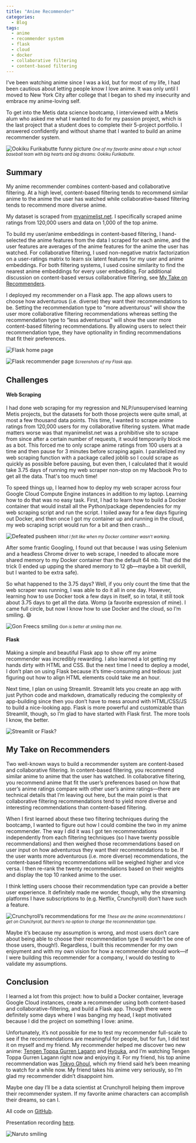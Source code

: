 ```yaml
---
title: "Anime Recommender"
categories:
  - Blog
tags:
  - anime
  - recommender system
  - flask
  - cloud
  - docker
  - collaborative filtering
  - content-based filtering
---
```

I’ve been watching anime since I was a kid, but for most of my life, I had been cautious about letting people know I love anime. It was only until I moved to New York City after college that I began to shed my insecurity and embrace my anime-loving self.

To get into the Metis data science bootcamp, I interviewed with a Metis alum who asked me what I wanted to do for my passion project, which is the last project that a student does to complete their 5-project portfolio. I answered confidently and without shame that I wanted to build an anime recommender system.

![Ookiku Furikabutte funny picture](https://wallpapercave.com/wp/wp5109395.jpg)
<span style="font-size: .8em; font-style: italic;">One of my favorite anime about a high school baseball team with big hearts and big dreams: Ookiku Furikabutte.</span>

## Summary
My anime recommender combines content-based and collaborative filtering. At a high level, content-based filtering tends to recommend similar anime to the anime the user has watched while collaborative-based filtering tends to recommend more diverse anime.

My dataset is scraped from [myanimelist.net](https://myanimelist.net/). I specifically scraped anime ratings from 120,000 users and data on 1,000 of the top anime.

To build my user/anime embeddings in content-based filtering, I hand-selected the anime features from the data I scraped for each anime, and the user features are averages of the anime features for the anime the user has watched. For collaborative filtering, I used non-negative matrix factorization on a user-ratings matrix to learn six latent features for my user and anime embeddings. For both filtering systems, I used cosine similarity to find the nearest anime embeddings for every user embedding. For additional discussion on content-based versus collaborative filtering, see [My Take on Recommenders](#my-take-on-recommenders).

I deployed my recommender on a Flask app. The app allows users to choose how adventurous (i.e. diverse) they want their recommendations to be. Setting the recommendation type to "more adventurous" will show the user more collaborative filtering recommendations whereas setting the recommendation type to “less adventurous” will show the user more content-based filtering recommendations. By allowing users to select their recommendation type, they have optionality in finding recommendations that fit their preferences.

![Flask home page](https://user-images.githubusercontent.com/62628676/93408976-d78cc880-f863-11ea-9978-c921b2a56945.png)

![Flask recommender page](https://user-images.githubusercontent.com/62628676/93409135-33efe800-f864-11ea-9c10-0396cda3428d.png)
<span style="font-size: .8em; font-style: italic;">Screenshots of my Flask app.</span>

## Challenges
#### Web Scraping

I had done web scraping for my regression and NLP/unsupervised learning Metis projects, but the datasets for both those projects were quite small, at most a few thousand data points. This time, I wanted to scrape anime ratings from 120,000 users for my collaborative filtering system. What made matters worse was that myanimelist.net was a prohibitive site to scrape from since after a certain number of requests, it would temporarily block me as a bot. This forced me to only scrape anime ratings from 100 users at a time and then pause for 3 minutes before scraping again. I parallelized my web scraping function with a package called joblib so I could scrape as quickly as possible before pausing, but even then, I calculated that it would take 3.75 days of running my web scraper non-stop on my Macbook Pro to get all the data. That's too much time!

To speed things up, I learned how to deploy my web scraper across four Google Cloud Compute Engine instances in addition to my laptop. Learning how to do that was no easy task. First, I had to learn how to build a Docker container that would install all the Python/package dependencies for my web scraping script and run the script. I toiled away for a few days figuring out Docker, and then once I got my container up and running in the cloud, my web scraping script would run for a bit and then crash…

![Defeated pusheen](https://www.clipartkey.com/mpngs/m/34-344284_pusheen-cat-clipart-lazy-lazy-pusheen.png)
<span style="font-size: .8em; font-style: italic;">What I felt like when my Docker container wasn't working.</span>

After some frantic Googling, I found out that because I was using Selenium and a headless Chrome driver to web scrape, I needed to allocate more shared memory to my Docker container than the default 64 mb. That did the trick (I ended up upping the shared memory to 12 gb—maybe a bit overkill, but I wanted to be extra safe).

So what happened to the 3.75 days? Well, if you only count the time that the web scraper was running, I was able to do it all in one day. However, learning how to use Docker took a few days in itself, so in total, it still took about 3.75 days to get all the data. Womp (a favorite expression of mine). I came full circle, but now I know how to use Docker and the cloud, so I’m smiling. :smile:

![Gon Freecs smiling](https://carboncostume.com/wordpress/wp-content/uploads/2017/08/gon-freecs.jpg)
<span style="font-size: .8em; font-style: italic;">Gon is better at smiling than me.</span>

#### Flask

Making a simple and beautiful Flask app to show off my anime recommender was incredibly rewarding. I also learned a lot getting my hands dirty with HTML and CSS. But the next time I need to deploy a model, I don’t plan on using Flask because it’s time-consuming and tedious: just figuring out how to align HTML elements could take me an hour.

Next time, I plan on using Streamlit. Streamlit lets you create an app with just Python code and markdown, dramatically reducing the complexity of app-building since then you don’t have to mess around with HTML/CSS/JS to build a nice-looking app. Flask is more powerful and customizable than Streamlit, though, so I’m glad to have started with Flask first. The more tools I know, the better.

![Streamlit or Flask?](https://user-images.githubusercontent.com/62628676/94727114-3c4c2680-032c-11eb-8a73-0c87c9114fe2.png)

## My Take on Recommenders
Two well-known ways to build a recommender system are content-based and collaborative filtering. In content-based filtering, you recommend similar anime to anime that the user has watched. In collaborative filtering, you recommend anime that fit the user’s preferences based on how that user’s anime ratings compare with other user’s anime ratings—there are technical details that I’m leaving out here, but the main point is that collaborative filtering recommendations tend to yield more diverse and interesting recommendations than content-based filtering.

When I first learned about these two filtering techniques during the bootcamp, I wanted to figure out how I could combine the two in my anime recommender. The way I did it was I got ten recommendations independently from each filtering techniques (so I have twenty possible recommendations) and then weighed those recommendations based on user input on how adventurous they want their recommendations to be. If the user wants more adventurous (i.e. more diverse) recommendations, the content-based filtering recommendations will be weighed higher and vice versa. I then re-rank the twenty recommendations based on their weights and display the top 10 ranked anime to the user.

I think letting users choose their recommendation type can provide a better user experience. It definitely made me wonder, though, why the streaming platforms I have subscriptions to (e.g. Netflix, Crunchyroll) don’t have such a feature.

![Crunchyroll’s recommendations for me](https://user-images.githubusercontent.com/62628676/94749921-f2c30200-0352-11eb-8da4-911a25323f79.png)
<span style="font-size: .8em; font-style: italic;">These are the anime recommendations I get on Crunchyroll, but there’s no option to change the recommendation type.</span>

Maybe it’s because my assumption is wrong, and most users don’t care about being able to choose their recommendation type (I wouldn’t be one of those users, though!). Regardless, I built this recommender for my own enjoyment and with my own vision for how a recommender should work—if I were building this recommender for a company, I would do testing to validate my assumptions.

## Conclusion
I learned a lot from this project: how to build a Docker container, leverage Google Cloud instances, create a recommender using both content-based and collaborative-filtering, and build a Flask app. Though there were definitely some days where I was banging my head, I kept motivated because I did the project on something I love: anime.

Unfortunately, it’s not possible for me to test my recommender full-scale to see if the recommendations are meaningful for people, but for fun, I did test it on myself and my friend. My recommender helped me discover two new anime: [Tengen Toppa Gurren Lagann](https://myanimelist.net/anime/2001/Tengen_Toppa_Gurren_Lagann) and [Hyouka](https://myanimelist.net/anime/12189/Hyouka), and I’m watching Tengen Toppa Gurren Lagann right now and enjoying it. For my friend, his top anime recommendation was [Tokyo Ghoul](https://myanimelist.net/anime/22319/Tokyo_Ghoul), which my friend said he’s been meaning to watch for a while now. My friend takes his anime very seriously, so I’m glad my recommender didn’t disappoint him.

Maybe one day I’ll be a data scientist at Crunchyroll helping them improve their recommender system. If my favorite anime characters can accomplish their dreams, so can I.

All code on [GitHub](https://github.com/binh748/anime-recommender).

Presentation recording [here](https://www.youtube.com/watch?v=R3QIN05TJIQ&feature=youtu.be).

![Naruto smiling](https://wallpaperaccess.com/full/1400551.jpg)

